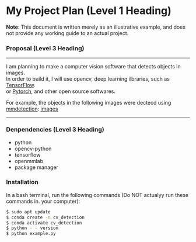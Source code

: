# My Project Plan (Level  1  Heading)
 **Note**: This document is written merely as an illustrative example, and does not provide 
 any working guide to an actual project.

### Proposal (Level 3 Heading)
---

I am planning to make a computer vision software that detects objects in images.  
In order to build it, I will use opencv, deep learning ilbraries, such as [TensorFlow](https://github.com/tensorflow/tensorflow).    
or [Pytorch](https://github.com/pytorch/pytorch), and other open source softwares.

For example, the objects in the following images were dectecd using [mmdetection](https://github.com/open-mmlab/mmdetection): 
[images](https://user-images.githubusercontent.com/12907710/137271636-56ba1cd2-b110-4812-8221-b4c120320aa9.png)

---
### Denpendencies (Level  3  Heading)
- python
- opencv-python
- tensorflow
- openmmlab
- package manager

### Installation
In a bash terminal, run the following commands (Do NOT actualyy run these commands in. 
your computer):
```sh
$ sudo apt update
$ conda create -n cv_detection
$ conda activate cv_detection
$ python - - version
$ python example.py
```
